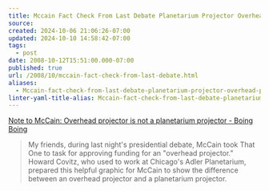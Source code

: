 ```yaml
---
title: Mccain Fact Check From Last Debate Planetarium Projector Overhead Projector
source: 
created: 2024-10-06 21:06:26-07:00
updated: 2024-10-10 14:58:42-07:00
tags:
  - post
date: 2008-10-12T15:51:00.000-07:00
published: true
url: /2008/10/mccain-fact-check-from-last-debate.html
aliases:
  - Mccain-fact-check-from-last-debate-planetarium-projector-overhead-projector
linter-yaml-title-alias: Mccain-fact-check-from-last-debate-planetarium-projector-overhead-projector
---
```



[Note to McCain: Overhead projector is not a planetarium projector - Boing Boing](https://www.boingboing.net/2008/10/08/note-to-mccain-overh.html)  

> My friends, during last night's presidential debate, McCain took That One to task for approving funding for an "overhead projector." Howard Covitz, who used to work at Chicago's Adler Planetarium, prepared this helpful graphic for McCain to show the difference between an overhead projector and a planetarium projector.